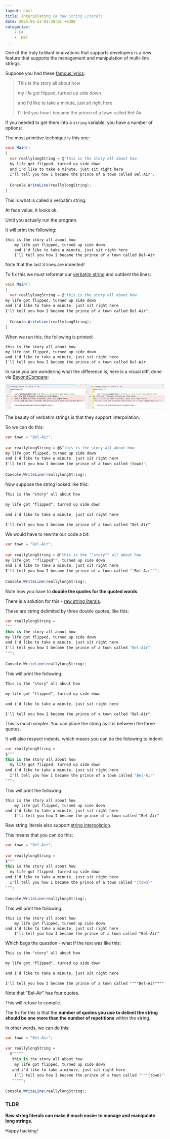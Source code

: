 ```yaml
---
layout: post
title: Interpolating C# Raw String Literals
date: 2025-06-23 01:38:01 +0300
categories:
    - C#
    - .NET
---
```


One of the truly brilliant innovations that supports developers is a new feature that supports the management and manipulation of multi-line strings.

Suppose you had these [famous lyrics](https://en.wikipedia.org/wiki/The_Fresh_Prince_of_Bel-Air):

> This is the story all about how
>
> my life got flipped, turned up side down
>
> and i'd like to take a minute, just sit right here
>
> I'll tell you how I became the prince of a town called Bel-Air

If you needed to get them into a `string` variable, you have a number of options:

The most primitive technique is this one:

```c#
void Main()
{
  var reallylongString = @"this is the story all about how
  my life got flipped, turned up side down
  and i'd like to take a minute, just sit right here
  I'll tell you how I became the prince of a town called Bel-Air";

  Console.WriteLine(reallylongString);
}
```

This is what is called a verbatim string.

At face value, it looks ok.

Until you actually run the program.

It will print the following:

```plaintext
this is the story all about how
    my life got flipped, turned up side down
    and i'd like to take a minute, just sit right here
    I'll tell you how I became the prince of a town called Bel-Air
```

Note that the last 3 lines are indented!

To fix this we must reformat our [verbatim string](https://learn.microsoft.com/en-us/dotnet/csharp/language-reference/tokens/verbatim) and outdent the lines:

```c#
void Main()
{
  var reallylongString = @"this is the story all about how
my life got flipped, turned up side down
and i'd like to take a minute, just sit right here
I'll tell you how I became the prince of a town called Bel-Air";

  Console.WriteLine(reallylongString);
}
```

When we run this, the following is printed:

```plaintext
this is the story all about how
my life got flipped, turned up side down
and i'd like to take a minute, just sit right here
I'll tell you how I became the prince of a town called Bel-Air
```

In case you are wondering what the difference is, here is a visual diff, done via [BeyondCompare](https://www.scootersoftware.com/):

![BeyondCompareDiff](../images/2025/06/BeyondCompareDiff.png)

The beauty of verbatim strings is that they support interpolation.

So we can do this:

```c#
var town = "Bel-Air";

var reallylongString = @$"this is the story all about how
my life got flipped, turned up side down
and i'd like to take a minute, just sit right here
I'll tell you how I became the prince of a town called {town}";

Console.WriteLine(reallylongString);
```

Now suppose the string looked like this:

```plaintext
This is the "story" all about how

my life got "flipped", turned up side down

and i'd like to take a minute, just sit right here

I'll tell you how I became the prince of a town called "Bel-Air"
```

We would have to rewrite our code a bit:

```c#
var town = "Bel-Air";

var reallylongString = @"this is the ""story"" all about how
my life got ""flipped"", turned up side down
and i'd like to take a minute, just sit right here
I'll tell you how I became the prince of a town called ""Bel-Air""";

Console.WriteLine(reallylongString);
```

Note how you have to **double the quotes for the quoted words**.

There is a solution for this - [raw string literals](https://learn.microsoft.com/en-us/dotnet/csharp/language-reference/tokens/raw-string).

These are string delimited by three double quotes, like this:

```c#
var reallylongString = 
"""
this is the story all about how
my life got flipped, turned up side down
and i'd like to take a minute, just sit right here
I'll tell you how I became the prince of a town called "Bel-Air"
""";

Console.WriteLine(reallylongString);
```

This will print the following:

```plaintext
This is the "story" all about how

my life got "flipped", turned up side down

and i'd like to take a minute, just sit right here

I'll tell you how I became the prince of a town called "Bel-Air"
```

This is much simpler. You can place the string as it is between the three quotes.

It will also respect indents, which means you can do the following to indent:

```c#
var reallylongString = 
$"""
this is the story all about how
  my life got flipped, turned up side down
and i'd like to take a minute, just sit right here
  I'll tell you how I became the prince of a town called "Bel-Air"
""";
```

This will print the following:

```plaintext
this is the story all about how
    my life got flipped, turned up side down
and i'd like to take a minute, just sit right here
    I'll tell you how I became the prince of a town called "Bel-Air"
```

Raw string literals also support [string interpolation](https://learn.microsoft.com/en-us/dotnet/csharp/tutorials/string-interpolation).

This means that you can do this:

```c#
var town = "Bel-Air";

var reallylongString =
$"""
this is the story all about how
  my life got flipped, turned up side down
and i'd like to take a minute, just sit right here
  I'll tell you how I became the prince of a town called "{town}"
""";

Console.WriteLine(reallylongString);
```

This will print the following:

```plaintext
this is the story all about how
    my life got flipped, turned up side down
and i'd like to take a minute, just sit right here
    I'll tell you how I became the prince of a town called "Bel-Air"
```

Which begs the question - what if the text was like this:

```plaintext
This is the "story" all about how

my life got "flipped", turned up side down

and i'd like to take a minute, just sit right here

I'll tell you how I became the prince of a town called """"Bel-Air""""
```

Note that "Bel-Air" has four quotes.

This will refuse to compile.

The fix for this is that the **number of quotes you use to delimit the string should be one more than the number of repetitions** within the string.

In other words, we can do this:

```c#
var town = "Bel-Air";

var reallylongString =
  $"""""
   this is the story all about how
    my life got flipped, turned up side down
   and i'd like to take a minute, just sit right here
    I'll tell you how I became the prince of a town called """"{town}""""
   """"";

Console.WriteLine(reallylongString);
```

### TLDR

**Raw string literals can make it much easier to manage and manipulate long strings.**

Happy hacking!
